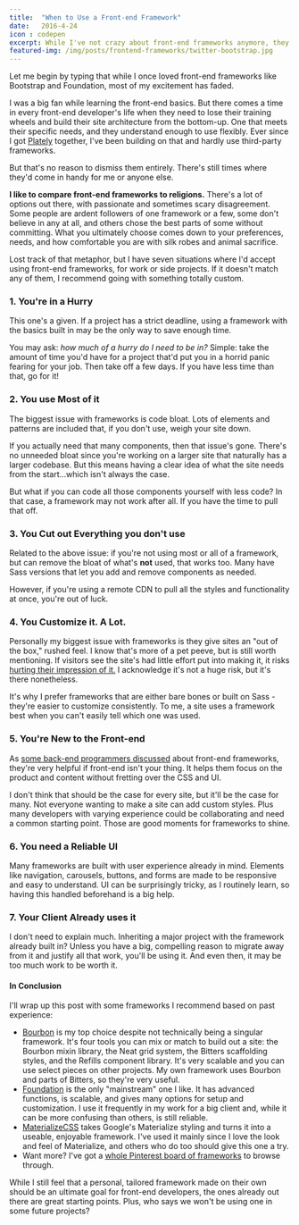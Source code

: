 ```yaml
---
title:  "When to Use a Front-end Framework"
date:   2016-4-24
icon : codepen
excerpt: While I've not crazy about front-end frameworks anymore, they're still handy at times.
featured-img: /img/posts/frontend-frameworks/twitter-bootstrap.jpg
---
```


Let me begin by typing that while I once loved front-end frameworks like Bootstrap and Foundation, most of my excitement has faded.

I was a big fan while learning the front-end basics. But there comes a time in every front-end developer's life when they need to lose their training wheels and build their site architecture from the bottom-up. One that meets their specific needs, and they understand enough to use flexibly. Ever since I got [Plately](https://github.com/maxx1128/Plately) together, I've been building on that and hardly use third-party frameworks.

But that's no reason to dismiss them entirely. There's still times where they'd come in handy for me or anyone else.

**I like to compare front-end frameworks to religions.** There's a lot of options out there, with passionate and sometimes scary disagreement. Some people are ardent followers of one framework or a few, some don't believe in any at all, and others chose the best parts of some without committing. What you ultimately choose comes down to your preferences, needs, and how comfortable you are with silk robes and animal sacrifice.

Lost track of that metaphor, but I have seven situations where I'd accept using front-end frameworks, for work or side projects. If it doesn't match any of them, I recommend going with something totally custom.

### 1. You're in a Hurry

This one's a given. If a project has a strict deadline, using a framework with the basics built in may be the only way to save enough time.

You may ask: *how much of a hurry do I need to be in?* Simple: take the amount of time you'd have for a project that'd put you in a horrid panic fearing for your job. Then take off a few days. If you have less time than that, go for it!

### 2. You use Most of it

The biggest issue with frameworks is code bloat. Lots of elements and patterns are included that, if you don't use, weigh your site down.

If you actually need that many components, then that issue's gone. There's no unneeded bloat since you're working on a larger site that naturally has a larger codebase. But this means having a clear idea of what the site needs from the start...which isn't always the case.

But what if you can code all those components yourself with less code? In that case, a framework may not work after all. If you have the time to pull that off.

### 3. You Cut out Everything you don't use

Related to the above issue: if you're not using most or all of a framework, but can remove the bloat of what's **not** used, that works too. Many have Sass versions that let you add and remove components as needed.

However, if you're using a remote CDN to pull all the styles and functionality at once, you're out of luck.

### 4. You Customize it. A Lot.

Personally my biggest issue with frameworks is they give sites an "out of the box," rushed feel. I know that's more of a pet peeve, but is still worth mentioning. If visitors see the site's had little effort put into making it, it risks [hurting their impression of it.](http://adventurega.me/bootstrap/) I acknowledge it's not a huge risk, but it's there nonetheless.

It's why I prefer frameworks that are either bare bones or built on Sass -  they're easier to customize consistently. To me, a site uses a framework best when you can't easily tell which one was used.

### 5. You're New to the Front-end

As [some back-end programmers discussed](https://news.ycombinator.com/item?id=11287413) about front-end frameworks, they're very helpful if front-end isn't your thing. It helps them focus on the product and content without fretting over the CSS and UI.

I don't think that should be the case for every site, but it'll be the case for many. Not everyone wanting to make a site can add custom styles. Plus many developers with varying experience could be collaborating and need a common starting point. Those are good moments for frameworks to shine.

### 6. You need a Reliable UI

Many frameworks are built with user experience already in mind. Elements like navigation, carousels, buttons, and forms are made to be responsive and easy to understand. UI can be surprisingly tricky, as I routinely learn, so having this handled beforehand is a big help.

### 7. Your Client Already uses it

I don't need to explain much. Inheriting a major project with the framework already built in? Unless you have a big, compelling reason to migrate away from it and justify all that work, you'll be using it. And even then, it may be too much work to be worth it.

#### In Conclusion

I'll wrap up this post with some frameworks I recommend based on past experience:

* [Bourbon](http://bourbon.io/) is my top choice despite not technically being a singular framework. It's four tools you can mix or match to build out a site: the Bourbon mixin library, the Neat grid system, the Bitters scaffolding styles, and the Refills component library. It's very scalable and you can use select pieces on other projects. My own framework uses Bourbon and parts of Bitters, so they're very useful.
* [Foundation](http://foundation.zurb.com/) is the only "mainstream" one I like. It has advanced functions, is scalable, and gives many options for setup and customization. I use it frequently in my work for a big client and, while it can be more confusing than others, is still reliable.
* [MaterializeCSS](http://materializecss.com/) takes Google's Materialize styling and turns it into a useable, enjoyable framework. I've used it mainly since I love the look and feel of Materialize, and others who do too should give this one a try.
* Want more? I've got a [whole Pinterest board of frameworks](https://www.pinterest.com/maxwell1128/frontend-frameworks/) to browse through.

While I still feel that a personal, tailored framework made on their own should be an ultimate goal for front-end developers, the ones already out there are great starting points. Plus, who says we won't be using one in some future projects?
